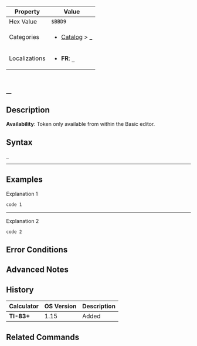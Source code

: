 | Property      | Value |
|---------------|-------|
| Hex Value     | `$BBD9`|
| Categories    | <ul><li>[Catalog](../categories/Catalog.md) > [_](../categories/Catalog.md#_)</li></ul> |
| Localizations | <ul><li><b>FR</b>: `_`</li></ul> |

# `_`

## Description



<b>Availability</b>: Token only available from within the Basic editor.

## Syntax
`_`

<hr>

## Examples

Explanation 1
```ti-basic
code 1
```
---
Explanation 2
```ti-basic
code 2
```

## Error Conditions


## Advanced Notes


## History
| Calculator | OS Version | Description |
|------------|------------|-------------|
| <b>TI-83+</b> | 1.15 | Added

## Related Commands

    